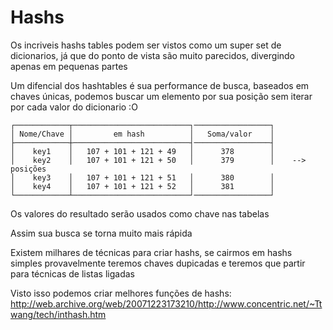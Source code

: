 # Hashs

Os incriveis hashs tables podem ser vistos como um super set de dicionarios, já que do ponto de vista são muito parecidos, divergindo apenas em pequenas partes

Um difencial dos hashtables é sua performance de busca, baseados em chaves únicas, podemos buscar um elemento por sua posição sem iterar por cada valor do dicionario :O

```
┌────────────┬──────────────────────────┐─────────────────┐
│ Nome/Chave │         em hash          │   Soma/valor    │
├────────────┼──────────────────────────┤─────────────────┤
│    key1    │   107 + 101 + 121 + 49   │      378        │
│    key2    │   107 + 101 + 121 + 50   │      379        │    --> posições
│    key3    │   107 + 101 + 121 + 51   │      380        │
│    key4    │   107 + 101 + 121 + 52   │      381        │
└────────────┴──────────────────────────┘─────────────────┘
```

Os valores do resultado serão usados como chave nas tabelas

Assim sua busca se torna muito mais rápida

Existem milhares de técnicas para criar hashs, se cairmos em hashs simples provavelmente teremos chaves dupicadas e teremos que partir para técnicas de listas ligadas

Visto isso podemos criar melhores funções de hashs:
http://web.archive.org/web/20071223173210/http://www.concentric.net/~Ttwang/tech/inthash.htm
